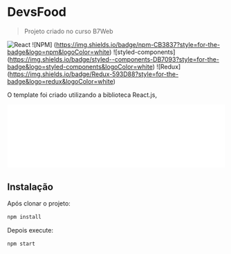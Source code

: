 # DevsFood
> Projeto criado no curso B7Web

![React](https://img.shields.io/badge/react%20-%2320232a.svg?&style=for-the-badge&logo=react&logoColor=%2361DAFB)
![NPM] (https://img.shields.io/badge/npm-CB3837?style=for-the-badge&logo=npm&logoColor=white)
![styled-components] (https://img.shields.io/badge/styled--components-DB7093?style=for-the-badge&logo=styled-components&logoColor=white)
![Redux] (https://img.shields.io/badge/Redux-593D88?style=for-the-badge&logo=redux&logoColor=white)

O template foi criado utilizando a biblioteca React.js,

![](logo.png)

## Instalação

Após clonar o projeto:

```sh
npm install 
```

Depois execute:

```sh
npm start
```
